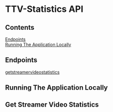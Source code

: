 # TTV-Statistics API

## Contents

[Endpoints](#endpoints)  
[Running The Application Locally](#running-the-application-locally)

## Endpoints

[getstreamervideostatistics](#get-streamer-video-statistics)

## Running The Application Locally

## Get Streamer Video Statistics
